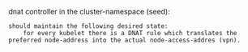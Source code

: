 dnat controller in the cluster-namespace (seed):

	should maintain the following desired state:
		for every kubelet there is a DNAT rule which translates the preferred node-address into the actual node-access-addres (vpn).
